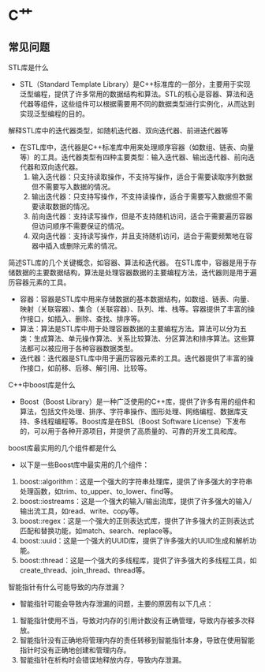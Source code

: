 
# C艹

## 常见问题

STL库是什么
- STL（Standard Template Library）是C++标准库的一部分，主要用于实现泛型编程，提供了许多常用的数据结构和算法。STL的核心是容器、算法和迭代器等组件，这些组件可以根据需要用不同的数据类型进行实例化，从而达到实现泛型编程的目的。

解释STL库中的迭代器类型，如随机迭代器、双向迭代器、前进迭代器等
- 在STL库中，迭代器是C++标准库中用来处理顺序容器（如数组、链表、向量等）的工具。迭代器类型有四种主要类型：输入迭代器、输出迭代器、前向迭代器和双向迭代器。
  1. 输入迭代器：只支持读取操作，不支持写操作，适合于需要读取序列数据但不需要写入数据的情况。
  2. 输出迭代器：只支持写操作，不支持读操作，适合于需要写入数据但不需要读取数据的情况。
  3. 前向迭代器：支持读写操作，但是不支持随机访问，适合于需要遍历容器但访问顺序不需要保证的情况。
  4. 双向迭代器：支持读写操作，并且支持随机访问，适合于需要频繁地在容器中插入或删除元素的情况。

简述STL库的几个关键概念，如容器、算法和迭代器。
  在STL库中，容器是用于存储数据的主要数据结构，算法是处理容器数据的主要编程方法，迭代器则是用于遍历容器元素的工具。
  - 容器：容器是STL库中用来存储数据的基本数据结构，如数组、链表、向量、映射（关联容器）、集合（关联容器）、队列、堆、栈等。容器提供了丰富的操作接口，如插入、删除、查找、排序等。
  - 算法：算法是STL库中用于处理容器数据的主要编程方法。算法可以分为五类：生成算法、单元操作算法、关系比较算法、分区算法和排序算法。这些算法都可以被应用于各种容器数据类型。
  - 迭代器：迭代器是STL库中用于遍历容器元素的工具。迭代器提供了丰富的操作接口，如前移、后移、解引用、比较等。

C++中boost库是什么
- Boost（Boost Library）是一种广泛使用的C++库，提供了许多有用的组件和算法，包括文件处理、排序、字符串操作、图形处理、网络编程、数据库支持、多线程编程等。Boost库是在BSL（Boost Software License）下发布的，可以用于各种开源项目，并提供了高质量的、可靠的开发工具和库。

boost库最实用的几个组件都是什么
-  以下是一些Boost库中最实用的几个组件：
  1. boost::algorithm：这是一个强大的字符串处理库，提供了许多强大的字符串处理函数，如trim、to_upper、to_lower、find等。
  2. boost::iostreams：这是一个强大的输入/输出流库，提供了许多强大的输入/输出流工具，如read、write、copy等。
  3. boost::regex：这是一个强大的正则表达式库，提供了许多强大的正则表达式匹配和替换功能，如match、search、replace等。
  4. boost::uuid：这是一个强大的UUID库，提供了许多强大的UUID生成和解析功能。
  5. boost::thread：这是一个强大的多线程库，提供了许多强大的多线程工具，如create_thread、join_thread、thread等。

智能指针有什么可能导致的内存泄漏？
- 智能指针可能会导致内存泄漏的问题，主要的原因有以下几点：
1. 智能指针使用不当，导致对内存的引用计数没有正确管理，导致内存被多次释放。
2. 智能指针没有正确地将管理内存的责任转移到智能指针本身，导致在使用智能指针时没有正确地创建和管理内存。
3. 智能指针在析构时会错误地释放内存，导致内存泄漏。

